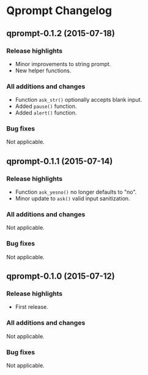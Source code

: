 Qprompt Changelog
=================
## qprompt-0.1.2 (2015-07-18)
### Release highlights
  - Minor improvements to string prompt.
  - New helper functions.

### All additions and changes
  - Function `ask_str()` optionally accepts blank input.
  - Added `pause()` function.
  - Added `alert()` function.

### Bug fixes
Not applicable.

## qprompt-0.1.1 (2015-07-14)
### Release highlights
  - Function `ask_yesno()` no longer defaults to "no".
  - Minor update to `ask()` valid input sanitization.

### All additions and changes
Not applicable.

### Bug fixes
Not applicable.

## qprompt-0.1.0 (2015-07-12)
### Release highlights
  - First release.

### All additions and changes
Not applicable.

### Bug fixes
Not applicable.
